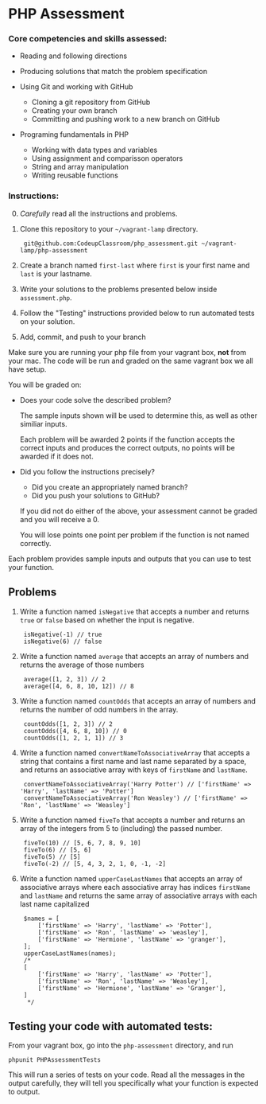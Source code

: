 # PHP Assessment

### Core competencies and skills assessed:

- Reading and following directions
- Producing solutions that match the problem specification
- Using Git and working with GitHub
    - Cloning a git repository from GitHub
    - Creating your own branch
    - Committing and pushing work to a new branch on GitHub

- Programing fundamentals in PHP
    - Working with data types and variables
    - Using assignment and comparisson operators
    - String and array manipulation
    - Writing reusable functions

### Instructions:

0. *Carefully* read all the instructions and problems.

1. Clone this repository to your `~/vagrant-lamp` directory.
        
        git@github.com:CodeupClassroom/php_assessment.git ~/vagrant-lamp/php-assessment

1. Create a branch named `first-last` where `first` is your first name and `last` is your lastname.

1. Write your solutions to the problems presented below inside `assessment.php`.

1. Follow the "Testing" instructions provided below to run automated tests on your solution.

1. Add, commit, and push to your branch

Make sure you are running your php file from your vagrant box, **not** from your mac. The code will be run and graded on the same vagrant box we all have setup.

You will be graded on:

- Does your code solve the described problem?

    The sample inputs shown will be used to determine this, as well as other
    similiar inputs.

    Each problem will be awarded 2 points if the function accepts the correct
    inputs and produces the correct outputs, no points will be awarded if it
    does not.

- Did you follow the instructions precisely?

    - Did you create an appropriately named branch?
    - Did you push your solutions to GitHub?

    If you did not do either of the above, your assessment cannot be graded and
    you will receive a 0.

    You will lose points one point per problem if the function is not named
    correctly.

Each problem provides sample inputs and outputs that you can use to test your
function.

## Problems

1. Write a function named `isNegative` that accepts a number and returns `true` or `false` based on whether the input is negative.

        isNegative(-1) // true
        isNegative(6) // false

1. Write a function named `average` that accepts an array of numbers and returns
   the average of those numbers

        average([1, 2, 3]) // 2
        average([4, 6, 8, 10, 12]) // 8

1. Write a function named `countOdds` that accepts an array of numbers and
   returns the number of odd numbers in the array.

        countOdds([1, 2, 3]) // 2
        countOdds([4, 6, 8, 10]) // 0
        countOdds([1, 2, 1, 1]) // 3

1. Write a function named `convertNameToAssociativeArray` that accepts a string that
   contains a first name and last name separated by a space, and returns an
   associative array with keys of `firstName` and `lastName`.

        convertNameToAssociativeArray('Harry Potter') // ['firstName' => 'Harry', 'lastName' => 'Potter']
        convertNameToAssociativeArray('Ron Weasley') // ['firstName' => 'Ron', 'lastName' => 'Weasley']

1. Write a function named `fiveTo` that accepts a number and returns an array of
   the integers from 5 to (including) the passed number.

        fiveTo(10) // [5, 6, 7, 8, 9, 10]
        fiveTo(6) // [5, 6]
        fiveTo(5) // [5]
        fiveTo(-2) // [5, 4, 3, 2, 1, 0, -1, -2]

1. Write a function named `upperCaseLastNames` that accepts an array of associative arrays
   where each associative array has indices `firstName` and `lastName` and returns the
   same array of associative arrays with each last name capitalized

        $names = [
            ['firstName' => 'Harry', 'lastName' => 'Potter'],
            ['firstName' => 'Ron', 'lastName' => 'weasley'],
            ['firstName' => 'Hermione', 'lastName' => 'granger'],
        ];
        upperCaseLastNames(names);
        /*
        [
            ['firstName' => 'Harry', 'lastName' => 'Potter'],
            ['firstName' => 'Ron', 'lastName' => 'Weasley'],
            ['firstName' => 'Hermione', 'lastName' => 'Granger'],
        ]
         */

## Testing your code with automated tests:

From your vagrant box, go into the `php-assessment` directory, and run

```
phpunit PHPAssessmentTests
```

This will run a series of tests on your code. Read all the messages in the
output carefully, they will tell you specifically what your function is expected
to output.
